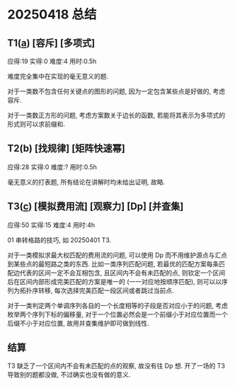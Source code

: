 # 20250418 总结

## T1([a](https://qoj.ac/problem/6673)) [容斥] [多项式]

应得:19 实得:0 难度:4 用时:0.5h

难度完全集中在实现的毫无意义的题.

对于一类数不包含任何关键点的图形的问题, 因为一定包含某些点是好做的, 考虑容斥.

对于一类数正方形的问题, 考虑方案数关于边长的函数, 若能将其表示为多项式的形式则可以求前缀和.

## T2(b) [找规律] [矩阵快速幂]

应得:28 实得:0 难度:? 用时:0.5h

毫无意义的打表题, 所有结论在讲解时均未给出证明, 故略.

## T3([c](https://qoj.ac/problem/3040)) [模拟费用流] [观察力] [Dp] [并查集]

应得:50 实得:15 难度:4 用时:4h

01 串转格路的技巧, 如 20250401 T3.

对于一类模拟求最大权匹配的费用流的问题, 可以使用 Dp 而不用维护源点与汇点到某些点的最短路之类的东西. 比如一类序列匹配问题, 若最优的匹配方案每条匹配边代表的区间一定不会互相包含, 且区间内不会有未匹配的点, 则钦定一个区间后在区间内部形成完美匹配的方案是唯一的 (一一对应地按顺序匹配), 则可以以序列为拓扑序转移, 每次选择完美匹配一段区间或者跳过当前点.

对于一类判定两个单调序列各自的一个长度相等的子段是否对应小于的问题, 考虑枚举两个序列下标的偏移量, 对于一个位置必然会是一个前缀小于对应位置而一个后缀不小于对应位置, 故用并查集维护即可做到线性.

## 结算

T3 缺乏了一个区间内不会有未匹配的点的观察, 故没有往 Dp 想. 开了一场的 T3 导致别的题都没做, 不过确实也没有做的意义.
